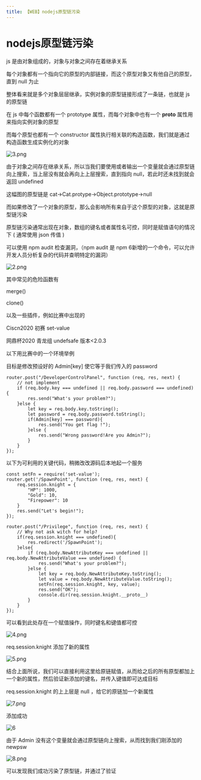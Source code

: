 ```yaml
---
title: 【WEB】nodejs原型链污染
---
```

# nodejs原型链污染

js 是由对象组成的，对象与对象之间存在着继承关系

每个对象都有一个指向它的原型的内部链接，而这个原型对象又有他自己的原型，直到 null 为止

整体看来就是多个对象层层继承，实例对象的原型链接形成了一条链，也就是 js 的原型链

在 js 中每个函数都有一个 prototype 属性，而每个对象中也有一个 **proto** 属性用来指向实例对象的原型

而每个原型也都有一个 constructor 属性执行相关联的构造函数，我们就是通过构造函数生成实例化的对象

![3.png](/assets/wgpsec/images/js-prototype-chain-pollution/3.png)

由于对象之间存在继承关系，所以当我们要使用或者输出一个变量就会通过原型链向上搜索，当上层没有就会再向上上层搜索，直到指向 null，若此时还未找到就会返回 undefined

这幅图的原型链是 cat->Cat.protype->Object.prototype->null

而如果修改了一个对象的原型，那么会影响所有来自于这个原型的对象，这就是原型链污染

原型链污染通常出现在对象，数组的键名或者属性名可控，同时是赋值语句的情况下 ( 通常使用 json 传值 )

可以使用 npm audit 检查漏洞，（npm audit 是 npm 6新增的一个命令，可以允许开发人员分析复杂的代码并查明特定的漏洞）

![2.png](/assets/wgpsec/images/js-prototype-chain-pollution/2.png)

其中常见的危险函数有

merge()

clone()

以及一些插件，例如比赛中出现的

Ciscn2020 初赛	set-value

网鼎杯2020 青龙组	undefsafe  版本<2.0.3

以下用比赛中的一个环境举例

目标是修改预设好的 Admin[key] 使它等于我们传入的 password

```
router.post("/DeveloperControlPanel", function (req, res, next) {
    // not implement
    if (req.body.key === undefined || req.body.password === undefined){
        res.send("What's your problem?");
    }else {
        let key = req.body.key.toString();
        let password = req.body.password.toString();
        if(Admin[key] === password){
            res.send("You get flag !");
        }else {
            res.send("Wrong password!Are you Admin?");
        }
    }
});
```

以下为可利用的关键代码，稍微改改源码后本地起一个服务

```
const setFn = require('set-value');
router.get('/SpawnPoint', function (req, res, next) {
    req.session.knight = {
        "HP": 1000,
        "Gold": 10,
        "Firepower": 10
    }
    res.send("Let's begin!");
});

router.post("/Privilege", function (req, res, next) {
    // Why not ask witch for help?
    if(req.session.knight === undefined){
        res.redirect('/SpawnPoint');
    }else{
        if (req.body.NewAttributeKey === undefined || req.body.NewAttributeValue === undefined) {
            res.send("What's your problem?");
        }else {
            let key = req.body.NewAttributeKey.toString();
            let value = req.body.NewAttributeValue.toString();
            setFn(req.session.knight, key, value);
            res.send("OK");
			console.dir(req.session.knight.__proto__)
        }
    }
});
```

可以看到此处存在一个赋值操作，同时键名和键值都可控

![4.png](/assets/wgpsec/images/js-prototype-chain-pollution/4.png)

req.session.knight 添加了新的属性

![5.png](/assets/wgpsec/images/js-prototype-chain-pollution/5.png)

结合上面所说，我们可以直接利用这里给原链赋值，从而给之后的所有原型都加上一个新的属性，然后验证新添加的键名，并传入键值即可达成目标

req.session.knight 的上上层是 null ，给它的原链加一个新属性

![7.png](/assets/wgpsec/images/js-prototype-chain-pollution/7.png)

添加成功

![6](/assets/wgpsec/images/js-prototype-chain-pollution/6.png)

由于 Admin 没有这个变量就会通过原型链向上搜索，从而找到我们刚添加的 newpsw

![8.png](/assets/wgpsec/images/js-prototype-chain-pollution/8.png)

可以发现我们成功污染了原型链，并通过了验证